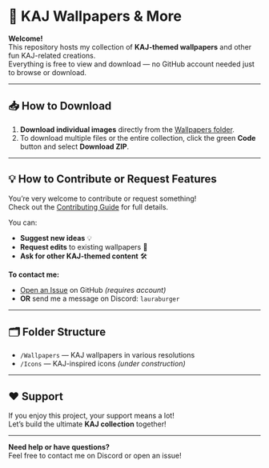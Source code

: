 # 🌟 KAJ Wallpapers & More

**Welcome!**  
This repository hosts my collection of **KAJ-themed wallpapers** and other fun KAJ-related creations.  
Everything is free to view and download — no GitHub account needed just to browse or download.

---

## 📥 How to Download

1. **Download individual images** directly from the [Wallpapers folder](https://github.com/fallingstar12366/kaj-community-art/tree/main/Wallpapers).  
2. To download multiple files or the entire collection, click the green **Code** button and select **Download ZIP**.

---

## 💡 How to Contribute or Request Features

You’re very welcome to contribute or request something!  
Check out the [Contributing Guide](CONTRIBUTING.md) for full details.

You can:

- **Suggest new ideas** 💡  
- **Request edits** to existing wallpapers 🎨  
- **Ask for other KAJ-themed content** 🛠  

**To contact me:**  
- [Open an Issue](../../issues) on GitHub *(requires account)*  
- **OR** send me a message on Discord: `lauraburger`

---

## 🗂 Folder Structure

- `/Wallpapers` — KAJ wallpapers in various resolutions  
- `/Icons` — KAJ-inspired icons *(under construction)*  

---

## ❤️ Support

If you enjoy this project, your support means a lot!  
Let’s build the ultimate **KAJ collection** together!

---

**Need help or have questions?**  
Feel free to contact me on Discord or open an issue!
